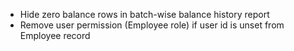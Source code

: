 - Hide zero balance rows in batch-wise balance history report
- Remove user permission (Employee role) if user id is unset from Employee record